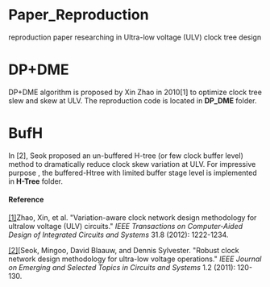 # Paper_Reproduction
reproduction paper researching in Ultra-low voltage (ULV) clock tree design

# DP+DME



DP+DME algorithm is proposed by Xin Zhao in 2010[1] to optimize clock tree slew and skew at ULV. The reproduction code is located in **DP_DME** folder.


# BufH

In [2], Seok proposed an un-buffered H-tree (or few clock buffer level) method to dramatically reduce clock skew variation at ULV. For impressive purpose , the buffered-Htree with limited buffer stage level is implemented in **H-Tree** folder. 





#### Reference

[[1]](https://drive.google.com/file/d/1EDHklBIlDvOlwln5HmBJMbFlZlWSy5vJ/view?usp=sharing)Zhao, Xin, et al. "Variation-aware clock network design methodology for ultralow voltage (ULV) circuits." *IEEE Transactions on Computer-Aided Design of Integrated Circuits and Systems* 31.8 (2012): 1222-1234.

[[2]](https://drive.google.com/file/d/1IH5j_FlfenFgr2vIS6LNwAvcRrhCVRd6/view?usp=sharing)[Seok, Mingoo, David Blaauw, and Dennis Sylvester. "Robust clock network design methodology for ultra-low voltage operations." *IEEE Journal on Emerging and Selected Topics in Circuits and Systems* 1.2 (2011): 120-130.